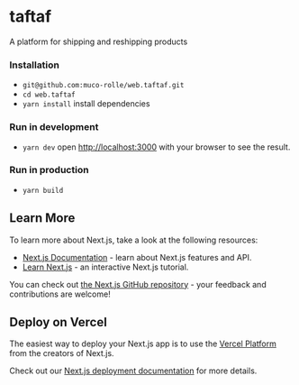 # taftaf

A platform for shipping and reshipping products

### Installation

-   `git@github.com:muco-rolle/web.taftaf.git`
-   `cd web.taftaf`
-   `yarn install` install dependencies

### Run in development

-   `yarn dev` open [http://localhost:3000](http://localhost:3000) with your browser to see the result.

### Run in production

-   `yarn build`

## Learn More

To learn more about Next.js, take a look at the following resources:

-   [Next.js Documentation](https://nextjs.org/docs) - learn about Next.js features and API.
-   [Learn Next.js](https://nextjs.org/learn) - an interactive Next.js tutorial.

You can check out [the Next.js GitHub repository](https://github.com/vercel/next.js/) - your feedback and contributions are welcome!

## Deploy on Vercel

The easiest way to deploy your Next.js app is to use the [Vercel Platform](https://vercel.com/import?utm_medium=default-template&filter=next.js&utm_source=create-next-app&utm_campaign=create-next-app-readme) from the creators of Next.js.

Check out our [Next.js deployment documentation](https://nextjs.org/docs/deployment) for more details.
